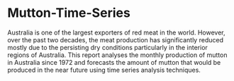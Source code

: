 # Mutton-Time-Series
Australia is one of the largest exporters of red meat in the world. However, over the past two decades, the meat production has significantly reduced mostly due to the persisting dry conditions particularly in the interior regions of Australia. This report analyses the monthly production of mutton in Australia since 1972 and forecasts the amount of mutton that would be produced in the near future using time series analysis techniques.
